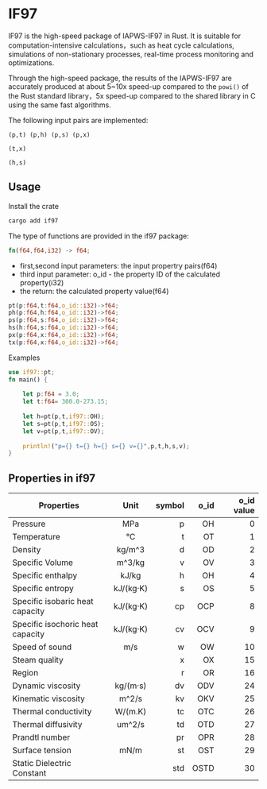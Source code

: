# IF97

IF97 is the high-speed package of IAPWS-IF97 in Rust. It is suitable for computation-intensive calculations，such as heat cycle calculations, simulations of non-stationary processes, real-time process monitoring and optimizations.
 
Through the high-speed package, the results of the IAPWS-IF97 are accurately produced at about 5~10x speed-up compared to  the `powi()` of the Rust standard library，5x speed-up compared to  the shared library in C using the same fast algorithms.  

The following input pairs are implemented: 

```
(p,t) (p,h) (p,s) (p,x) 

(t,x) 

(h,s)  
```
## Usage

Install the crate

```bash
cargo add if97
```

The type of functions are provided in the if97 package:

```rust
fn(f64,f64,i32) -> f64;
``````

* first,second input parameters: the input propertry pairs(f64)
* third input parameter: o_id - the property ID of the calculated property(i32)
* the return: the calculated property value(f64)

```rust
pt(p:f64,t:f64,o_id::i32)->f64;
ph(p:f64,h:f64,o_id::i32)->f64;
ps(p:f64,s:f64,o_id::i32)->f64;
hs(h:f64,s:f64,o_id::i32)->f64;
px(p:f64,x:f64,o_id::i32)->f64;
tx(p:f64,x:f64,o_id::i32)->f64;
```
Examples

```rust
use if97::pt;
fn main() {
    
    let p:f64 = 3.0;
    let t:f64= 300.0-273.15;
   
    let h=pt(p,t,if97::OH);
    let s=pt(p,t,if97::OS);
    let v=pt(p,t,if97::OV);
    
    println!("p={} t={} h={} s={} v={}",p,t,h,s,v);    
}
```
    
## Properties in if97

| Properties                            |    Unit     | symbol | o_id | o_id value | 
| ------------------------------------- | :---------: | ------:|-----:|-----------:|
| Pressure                              |     MPa     |      p |  OH  |   0        |
| Temperature                           |     °C      |      t |  OT  |   1        |
| Density                               |   kg/m^3    |      d |  OD  |   2        |
| Specific Volume                       |   m^3/kg    |      v |  OV  |   3        |
| Specific enthalpy                     |    kJ/kg    |      h |  OH  |   4        |
| Specific entropy                      |  kJ/(kg·K)  |      s |  OS  |   5        |
| Specific isobaric heat capacity       |  kJ/(kg·K)  |     cp | OCP  |   8        |
| Specific isochoric heat capacity      |  kJ/(kg·K)  |     cv | OCV  |   9        |
| Speed of sound                        |     m/s     |      w |  OW  |   10       |
| Steam quality                         |             |      x |  OX  |   15       |
| Region                                |             |      r |  OR  |   16       |
| Dynamic viscosity                     |  kg/(m·s)   |     dv |  ODV |   24       |
| Kinematic viscosity                   |    m^2/s    |     kv |  OKV |   25       |
| Thermal conductivity                  |   W/(m.K)   |     tc |  OTC |   26       |
| Thermal diffusivity                   |   um^2/s    |     td |  OTD |   27       |
| Prandtl number                        |             |     pr |  OPR |   28       |
| Surface tension                       |    mN/m     |     st |  OST |   29       |
| Static Dielectric Constant            |             |    std | OSTD |   30       | 

